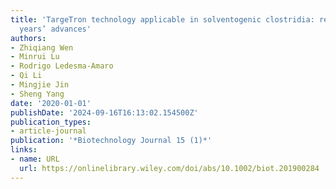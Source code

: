 ```yaml
---
title: 'TargeTron technology applicable in solventogenic clostridia: revisiting 12
  years’ advances'
authors:
- Zhiqiang Wen
- Minrui Lu
- Rodrigo Ledesma‐Amaro
- Qi Li
- Mingjie Jin
- Sheng Yang
date: '2020-01-01'
publishDate: '2024-09-16T16:13:02.154500Z'
publication_types:
- article-journal
publication: '*Biotechnology Journal 15 (1)*'
links:
- name: URL
  url: https://onlinelibrary.wiley.com/doi/abs/10.1002/biot.201900284
---
```

